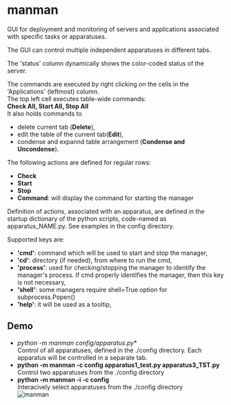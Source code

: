 # manman
GUI for deployment and monitoring of servers and applications
associated with specific tasks or apparatuses.<br>

The GUI can control multiple independent apparatuses in different tabs.

The 'status' column dynamically shows the color-coded status of the server.

The commands are executed by right clicking on the cells in the 'Applications' (leftmost) column.<br>
The top left cell executes table-wide commands:<br>
**Check All, Start All, Stop All**<br>
It also holds commands to
- delete current tab (**Delete**),
- edit the table of the current tab(**Edit**),
- condense and expannd table arrangement (**Condense and Uncondense**).

The following actions are defined for regular rows:
  - **Check**
  - **Start**
  - **Stop**
  - **Command**: will display the command for starting the manager

Definition of actions, associated with an apparatus, are defined in the 
startup dictionary of the python scripts, code-named as apparatus_NAME.py. See examples in the config directory.

Supported keys are:
  - **'cmd'**: command which will be used to start and stop the manager,
  - **'cd'**:   directory (if needed), from where to run the cmd,
  - **'process'**: used for checking/stopping the manager to identify 
     the manager's process. If cmd properly identifies the 
     manager, then this key is not necessary,
  - **'shell'**: some managers require shell=True option for subprocess.Popen()
  - **'help'**: it will be used as a tooltip,

## Demo
  - **python -m manman config/apparatus*.py**<br>
Control of all apparatuses, defined in the ./config directory.
Each apparatus will be controlled in a separate tab.
  - **python -m manman -c config apparatus1_test.py apparatus3_TST.py**<br>
Control two apparatuses from the ./config directory
  - **python -m manman -i -c config**<br>
Interacively select apparatuses from the ./config directory<br>
![manman](docs/manman.png)

